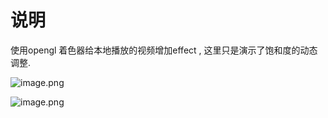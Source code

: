 # 说明   
使用opengl 着色器给本地播放的视频增加effect , 这里只是演示了饱和度的动态调整. 

![image.png](https://upload-images.jianshu.io/upload_images/7018022-728f9ed65b473cf4.png?imageMogr2/auto-orient/strip%7CimageView2/2/w/1240)

![image.png](https://upload-images.jianshu.io/upload_images/7018022-2cc05914e0b51f58.png?imageMogr2/auto-orient/strip%7CimageView2/2/w/1240)
